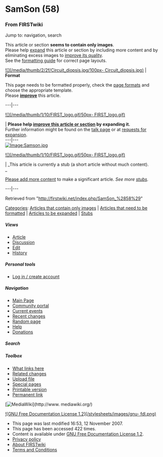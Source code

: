 # SamSon (58)

### From FIRSTwiki

Jump to: navigation, search

This article or section **seems to contain only images**.  
Please help
[expand](http://firstwiki.net/index.php?title=SamSon_%2858%29&action=edit
"http://firstwiki.net/index.php?title=SamSon_%2858%29&action=edit" ) this
article or section by including more content and by eliminating excess images
to [improve its quality](/index.php/FIRSTwiki:Style_guide "FIRSTwiki:Style
guide" ).  
See the [formatting guide](/index.php/FIRSTwiki:Page_formats "FIRSTwiki:Page
formats" ) for correct page layouts.  

[![](/media/thumb/2/2f/Circuit_diopsis.jpg/100px-
Circuit_diopsis.jpg)](/index.php/Image:Circuit_diopsis.jpg "" ) |  **Format**  

This page needs to be formatted properly, check the [page
formats](/index.php/FIRSTwiki:Page_formats "FIRSTwiki:Page formats" ) and
choose the appropriate template.  
Please
**[improve](http://firstwiki.net/index.php?title=SamSon_%2858%29&action=edit
"http://firstwiki.net/index.php?title=SamSon_%2858%29&action=edit" )** this
article.  
  
---|---  
  
[![](/media/thumb/1/10/FIRST_logo.gif/50px-
FIRST_logo.gif)](/index.php/Image:FIRST_logo.gif "" )

| **Please help [improve this article or
section](http://firstwiki.net/index.php?title=SamSon_%2858%29&action=edit
"http://firstwiki.net/index.php?title=SamSon_%2858%29&action=edit" ) by
expanding it.**  
Further information might be found on the [talk
page](/index.php?title=Talk:SamSon_%2858%29&action=edit "Talk:SamSon \(58\)" )
or at [requests for expansion](/index.php/FIRSTwiki:Requests_for_expansion
"FIRSTwiki:Requests for expansion" ).  
---|---  
[![Image:Samson.jpg](/media/b/b4/Samson.jpg)](/index.php/Image:Samson.jpg
"Image:Samson.jpg" )

[![](/media/thumb/1/10/FIRST_logo.gif/50px-
FIRST_logo.gif)](/index.php/Image:FIRST_logo.gif "" )

|  _This article is currently a stub (a short article without much content).  
_

[Please add more
content](http://firstwiki.net/index.php?title=SamSon_%2858%29&action=edit
"http://firstwiki.net/index.php?title=SamSon_%2858%29&action=edit" ) to make a
significant article. _See more [stubs](/index.php/Special:Shortpages
"Special:Shortpages" )._  
  
---|---  
  
Retrieved from "<http://firstwiki.net/index.php/SamSon_%2858%29>"

[Categories](/index.php?title=Special:Categories&article=SamSon_%2858%29
"Special:Categories" ): [Articles that contain only
images](/index.php/Category:Articles_that_contain_only_images
"Category:Articles that contain only images" ) | [Articles that need to be
formatted](/index.php/Category:Articles_that_need_to_be_formatted
"Category:Articles that need to be formatted" ) | [Articles to be
expanded](/index.php/Category:Articles_to_be_expanded "Category:Articles to be
expanded" ) | [Stubs](/index.php/Category:Stubs "Category:Stubs" )

##### Views

  * [Article](/index.php/SamSon_%2858%29)
  * [Discussion](/index.php?title=Talk:SamSon_%2858%29&action=edit)
  * [Edit](/index.php?title=SamSon_%2858%29&action=edit)
  * [History](/index.php?title=SamSon_%2858%29&action=history)

##### Personal tools

  * [Log in / create account](/index.php?title=Special:Userlogin&returnto=SamSon_\(58\))

[](/index.php/Main_Page "Main Page" )

##### Navigation

  * [Main Page](/index.php/Main_Page)
  * [Community portal](/index.php/FIRSTwiki:Community_portal)
  * [Current events](/index.php/Current_events)
  * [Recent changes](/index.php/Special:Recentchanges)
  * [Random page](/index.php/Special:Random)
  * [Help](/index.php/FIRSTwiki:Help)
  * [Donations](/index.php/FIRSTwiki:Site_support)

##### Search



##### Toolbox

  * [What links here](/index.php/Special:Whatlinkshere/SamSon_%2858%29)
  * [Related changes](/index.php/Special:Recentchangeslinked/SamSon_%2858%29)
  * [Upload file](/index.php/Special:Upload)
  * [Special pages](/index.php/Special:Specialpages)
  * [Printable version](/index.php?title=SamSon_%2858%29&printable=yes)
  * [Permanent link](/index.php?title=SamSon_%2858%29&oldid=64111)

[![MediaWiki](/skins/common/images/poweredby_mediawiki_88x31.png)](http://www.
mediawiki.org/)

[![GNU Free Documentation License 1.2](/stylesheets/images/gnu-
fdl.png)](http://www.gnu.org/copyleft/fdl.html)

  * This page was last modified 16:53, 12 November 2007.
  * This page has been accessed 422 times.
  * Content is available under [GNU Free Documentation License 1.2](http://www.gnu.org/copyleft/fdl.html "http://www.gnu.org/copyleft/fdl.html" ).
  * [Privacy policy](/index.php/FIRSTwiki:Privacy_policy "FIRSTwiki:Privacy policy" )
  * [About FIRSTwiki](/index.php/FIRSTwiki:About "FIRSTwiki:About" )
  * [Terms and Conditions](/index.php/FIRSTwiki:Terms_and_conditions "FIRSTwiki:Terms and conditions" )

